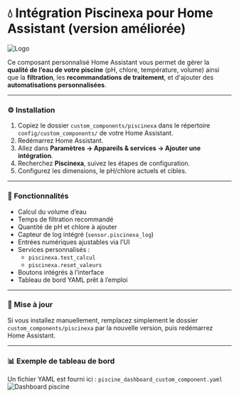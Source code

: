 # 💧 Intégration Piscinexa pour Home Assistant (version améliorée)

![Logo](https://github.com/XAV59213/piscinexa/blob/main/images/logo.png)

Ce composant personnalisé Home Assistant vous permet de gérer la **qualité de l’eau de votre piscine** (pH, chlore, température, volume) ainsi que la **filtration**, les **recommandations de traitement**, et d'ajouter des **automatisations personnalisées**.

---

### ⚙️ Installation

1. Copiez le dossier `custom_components/piscinexa` dans le répertoire `config/custom_components/` de votre Home Assistant.
2. Redémarrez Home Assistant.
3. Allez dans **Paramètres → Appareils & services → Ajouter une intégration**.
4. Recherchez **Piscinexa**, suivez les étapes de configuration.
5. Configurez les dimensions, le pH/chlore actuels et cibles.

---

### 🧪 Fonctionnalités

- Calcul du volume d’eau
- Temps de filtration recommandé
- Quantité de pH et chlore à ajouter
- Capteur de log intégré (`sensor.piscinexa_log`)
- Entrées numériques ajustables via l’UI
- Services personnalisés :
  - `piscinexa.test_calcul`
  - `piscinexa.reset_valeurs`
- Boutons intégrés à l’interface
- Tableau de bord YAML prêt à l’emploi

---

### 🔄 Mise à jour

Si vous installez manuellement, remplacez simplement le dossier `custom_components/piscinexa` par la nouvelle version, puis redémarrez Home Assistant.

---

### 📊 Exemple de tableau de bord

Un fichier YAML est fourni ici : `piscine_dashboard_custom_component.yaml`
![Dashboard piscine](./images/screenshot_dashboard.png)
